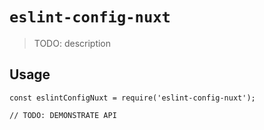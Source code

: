 # `eslint-config-nuxt`

> TODO: description

## Usage

```
const eslintConfigNuxt = require('eslint-config-nuxt');

// TODO: DEMONSTRATE API
```
